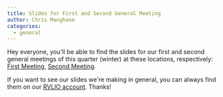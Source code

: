 ```yaml
---
title: Slides for First and Second General Meeting
author: Chris Manghane
categories:
  - general
---
```


Hey everyone, you'll be able to find the slides for our first and second general meetings of this quarter (winter) at these locations, respectively: [First Meeting](http://www.rvl.io/acmucr/acm-first-general-meeting-winter-13), [Second Meeting](http://www.rvl.io/acmucr/acm-second-general-meeting-winter-13).

If you want to see our slides we're making in general, you can always find them on our [RVLIO account](http://www.rvl.io/acmucr/). Thanks!
